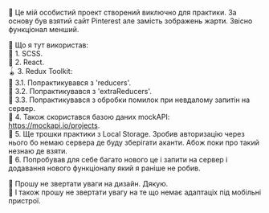 🐼 Це мій особистий проект створений виключно для практики. За основу був взятий сайт Pinterest але замість зображень жарти. Звісно функціонал менший. <br/>

👀 Що я тут використав: <br/>
🦞 1. SCSS. <br/>
🍇 2. React. <br/>
🪀 3. Redux Toolkit: <br/>
  🥊 3.1. Попрактикувався з 'reducers'. <br/>
  🥒 3.2. Попрактикувався з 'extraReducers'. <br/>
  🧃 3.3. Попрактикувався з обробки помилок при невдалому запитін на сервер. <br/>
🚗 4. Також скористався базою даних mockAPI: https://mockapi.io/projects. <br/>
📀 5. Ще трошки практики з Local Storage. Зробив авторизацію через нього бо немаю сервера де буду зберігати аканти. Абож поки про такий незнаю де взяти. <br/>
🖤 6. Попробував для себе багато нового це і запити на сервер і додавання нового функціоналу який я раніше не робив. <br/>

🧵 Прошу не звертати уваги на дизайн. Дякую. <br/>
🐪 І також прошу не звертати увагу на те що немає адаптаціх під мобільні пристрої. <br/>
